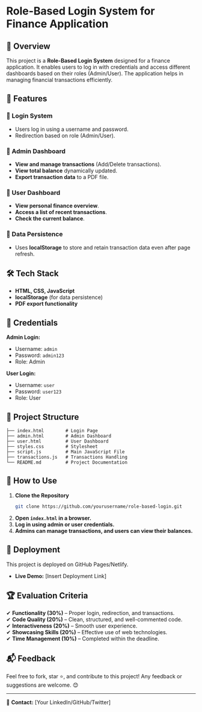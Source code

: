 
# Role-Based Login System for Finance Application

## 📌 Overview
This project is a **Role-Based Login System** designed for a finance application. It enables users to log in with credentials and access different dashboards based on their roles (Admin/User). The application helps in managing financial transactions efficiently.

## 🚀 Features
### 🔹 Login System
- Users log in using a username and password.
- Redirection based on role (Admin/User).

### 🔹 Admin Dashboard
- **View and manage transactions** (Add/Delete transactions).
- **View total balance** dynamically updated.
- **Export transaction data** to a PDF file.

### 🔹 User Dashboard
- **View personal finance overview**.
- **Access a list of recent transactions**.
- **Check the current balance**.

### 🔹 Data Persistence
- Uses **localStorage** to store and retain transaction data even after page refresh.

## 🛠 Tech Stack
- **HTML, CSS, JavaScript**
- **localStorage** (for data persistence)
- **PDF export functionality**

## 🔑 Credentials
**Admin Login:**  
- Username: `admin`  
- Password: `admin123`  
- Role: Admin  

**User Login:**  
- Username: `user`  
- Password: `user123`  
- Role: User  

## 📂 Project Structure
```
├── index.html        # Login Page
├── admin.html        # Admin Dashboard
├── user.html         # User Dashboard
├── styles.css        # Stylesheet
├── script.js         # Main JavaScript File
├── transactions.js   # Transactions Handling
└── README.md         # Project Documentation
```

## 📌 How to Use
1. **Clone the Repository**  
   ```bash
   git clone https://github.com/yourusername/role-based-login.git
   ```
2. **Open `index.html` in a browser.**
3. **Log in using admin or user credentials.**
4. **Admins can manage transactions, and users can view their balances.**

## 🚀 Deployment
This project is deployed on GitHub Pages/Netlify.
- **Live Demo:** [Insert Deployment Link]

## 🏆 Evaluation Criteria
✔ **Functionality (30%)** – Proper login, redirection, and transactions.  
✔ **Code Quality (20%)** – Clean, structured, and well-commented code.  
✔ **Interactiveness (20%)** – Smooth user experience.  
✔ **Showcasing Skills (20%)** – Effective use of web technologies.  
✔ **Time Management (10%)** – Completed within the deadline.

## 📬 Feedback
Feel free to fork, star ⭐, and contribute to this project! Any feedback or suggestions are welcome. 😊

---
📩 **Contact:** [Your LinkedIn/GitHub/Twitter]
